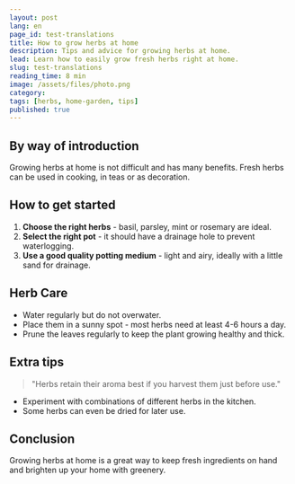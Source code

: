 ```yaml
---
layout: post
lang: en
page_id: test-translations
title: How to grow herbs at home
description: Tips and advice for growing herbs at home.
lead: Learn how to easily grow fresh herbs right at home.
slug: test-translations
reading_time: 8 min
image: /assets/files/photo.png
category: 
tags: [herbs, home-garden, tips]
published: true
---
```


## By way of introduction

Growing herbs at home is not difficult and has many benefits. Fresh herbs can be used in cooking, in teas or as decoration.

## How to get started

1. **Choose the right herbs** - basil, parsley, mint or rosemary are ideal.
2. **Select the right pot** - it should have a drainage hole to prevent waterlogging.
3. **Use a good quality potting medium** - light and airy, ideally with a little sand for drainage.

## Herb Care

- Water regularly but do not overwater.  
- Place them in a sunny spot - most herbs need at least 4-6 hours a day.  
- Prune the leaves regularly to keep the plant growing healthy and thick.

## Extra tips

> "Herbs retain their aroma best if you harvest them just before use."

- Experiment with combinations of different herbs in the kitchen.  
- Some herbs can even be dried for later use.

## Conclusion

Growing herbs at home is a great way to keep fresh ingredients on hand and brighten up your home with greenery.